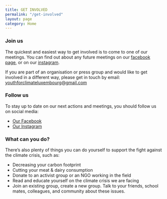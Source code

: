 ```yaml
---
title: GET INVOLVED
permalink: "/get-involved"
layout: page
category: Home
---
```


### Join us

The quickest and easiest way to get involved is to come to one of our meetings. You can find out about any future meetings on our [facebook page](https://www.facebook.com/youthforclimateluxembourg/), or on our [instagram](https://www.instagram.com/youthforclimatelux).

If you are part of an organisation or press group and would like to get involved in a different way, please get in touch by email: [youthforclimateluxembourg@gmail.com](mailto:youthforclimateluxembourg@gmail.com)

### Follow us

To stay up to date on our next actions and meetings, you should follow us on social media:

- [Our Facebook](https://www.facebook.com/youthforclimateluxembourg/)
- [Our Instagram](https://instagram.com/youthforclimatelux)

### What can you do?

There’s also plenty of things you can do yourself to support the fight against the climate crisis, such as:

- Decreasing your carbon footprint
- Cutting your meat & dairy consumption
- Donate to an activist group or an NGO working in the field
- Read and educate yourself on the climate crisis we are facing
- Join an existing group, create a new group. Talk to your friends, school mates, colleagues, and community about these issues.